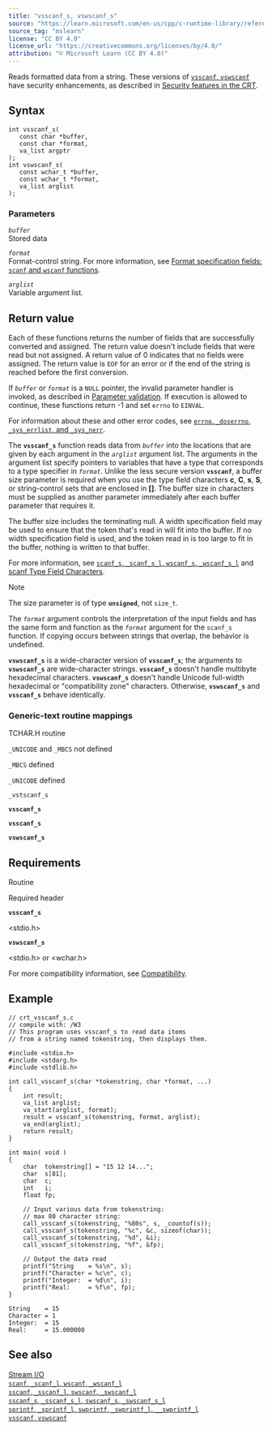 ```yaml
---
title: "vsscanf_s, vswscanf_s"
source: "https://learn.microsoft.com/en-us/cpp/c-runtime-library/reference/vsscanf-s-vswscanf-s?view=msvc-170"
source_tag: "mslearn"
license: "CC BY 4.0"
license_url: "https://creativecommons.org/licenses/by/4.0/"
attribution: "© Microsoft Learn (CC BY 4.0)"
---
```

Reads formatted data from a string. These versions of [`vsscanf`, `vswscanf`](https://learn.microsoft.com/en-us/cpp/c-runtime-library/reference/vsscanf-vswscanf?view=msvc-170) have security enhancements, as described in [Security features in the CRT](https://learn.microsoft.com/en-us/cpp/c-runtime-library/security-features-in-the-crt?view=msvc-170).

## Syntax

```
int vsscanf_s(
   const char *buffer,
   const char *format,
   va_list argptr
);
int vswscanf_s(
   const wchar_t *buffer,
   const wchar_t *format,
   va_list arglist
);
```

### Parameters

_`buffer`_  
Stored data

_`format`_  
Format-control string. For more information, see [Format specification fields: `scanf` and `wscanf` functions](https://learn.microsoft.com/en-us/cpp/c-runtime-library/format-specification-fields-scanf-and-wscanf-functions?view=msvc-170).

_`arglist`_  
Variable argument list.

## Return value

Each of these functions returns the number of fields that are successfully converted and assigned. The return value doesn't include fields that were read but not assigned. A return value of 0 indicates that no fields were assigned. The return value is `EOF` for an error or if the end of the string is reached before the first conversion.

If _`buffer`_ or _`format`_ is a `NULL` pointer, the invalid parameter handler is invoked, as described in [Parameter validation](https://learn.microsoft.com/en-us/cpp/c-runtime-library/parameter-validation?view=msvc-170). If execution is allowed to continue, these functions return -1 and set `errno` to `EINVAL`.

For information about these and other error codes, see [`errno`, `_doserrno`, `_sys_errlist`, and `_sys_nerr`](https://learn.microsoft.com/en-us/cpp/c-runtime-library/errno-doserrno-sys-errlist-and-sys-nerr?view=msvc-170).

The **`vsscanf_s`** function reads data from _`buffer`_ into the locations that are given by each argument in the _`arglist`_ argument list. The arguments in the argument list specify pointers to variables that have a type that corresponds to a type specifier in _`format`_. Unlike the less secure version **`vsscanf`**, a buffer size parameter is required when you use the type field characters **c**, **C**, **s**, **S**, or string-control sets that are enclosed in **\[\]**. The buffer size in characters must be supplied as another parameter immediately after each buffer parameter that requires it.

The buffer size includes the terminating null. A width specification field may be used to ensure that the token that's read in will fit into the buffer. If no width specification field is used, and the token read in is too large to fit in the buffer, nothing is written to that buffer.

For more information, see [`scanf_s`, `_scanf_s_l`, `wscanf_s`, `_wscanf_s_l`](https://learn.microsoft.com/en-us/cpp/c-runtime-library/reference/scanf-s-scanf-s-l-wscanf-s-wscanf-s-l?view=msvc-170) and [scanf Type Field Characters](https://learn.microsoft.com/en-us/cpp/c-runtime-library/scanf-type-field-characters?view=msvc-170).

Note

The size parameter is of type **`unsigned`**, not `size_t`.

The _`format`_ argument controls the interpretation of the input fields and has the same form and function as the _`format`_ argument for the `scanf_s` function. If copying occurs between strings that overlap, the behavior is undefined.

**`vswscanf_s`** is a wide-character version of **`vsscanf_s`**; the arguments to **`vswscanf_s`** are wide-character strings. **`vsscanf_s`** doesn't handle multibyte hexadecimal characters. **`vswscanf_s`** doesn't handle Unicode full-width hexadecimal or "compatibility zone" characters. Otherwise, **`vswscanf_s`** and **`vsscanf_s`** behave identically.

### Generic-text routine mappings

TCHAR.H routine

`_UNICODE` and `_MBCS` not defined

`_MBCS` defined

`_UNICODE` defined

`_vstscanf_s`

**`vsscanf_s`**

**`vsscanf_s`**

**`vswscanf_s`**

## Requirements

Routine

Required header

**`vsscanf_s`**

<stdio.h>

**`vswscanf_s`**

<stdio.h> or <wchar.h>

For more compatibility information, see [Compatibility](https://learn.microsoft.com/en-us/cpp/c-runtime-library/compatibility?view=msvc-170).

## Example

```
// crt_vsscanf_s.c
// compile with: /W3
// This program uses vsscanf_s to read data items
// from a string named tokenstring, then displays them.

#include <stdio.h>
#include <stdarg.h>
#include <stdlib.h>

int call_vsscanf_s(char *tokenstring, char *format, ...)
{
    int result;
    va_list arglist;
    va_start(arglist, format);
    result = vsscanf_s(tokenstring, format, arglist);
    va_end(arglist);
    return result;
}

int main( void )
{
    char  tokenstring[] = "15 12 14...";
    char  s[81];
    char  c;
    int   i;
    float fp;

    // Input various data from tokenstring:
    // max 80 character string:
    call_vsscanf_s(tokenstring, "%80s", s, _countof(s));
    call_vsscanf_s(tokenstring, "%c", &c, sizeof(char));
    call_vsscanf_s(tokenstring, "%d", &i);
    call_vsscanf_s(tokenstring, "%f", &fp);

    // Output the data read
    printf("String    = %s\n", s);
    printf("Character = %c\n", c);
    printf("Integer:  = %d\n", i);
    printf("Real:     = %f\n", fp);
}
```

```
String    = 15
Character = 1
Integer:  = 15
Real:     = 15.000000
```

## See also

[Stream I/O](https://learn.microsoft.com/en-us/cpp/c-runtime-library/stream-i-o?view=msvc-170)  
[`scanf`, `_scanf_l`, `wscanf`, `_wscanf_l`](https://learn.microsoft.com/en-us/cpp/c-runtime-library/reference/scanf-scanf-l-wscanf-wscanf-l?view=msvc-170)  
[`sscanf`, `_sscanf_l`, `swscanf`, `_swscanf_l`](https://learn.microsoft.com/en-us/cpp/c-runtime-library/reference/sscanf-sscanf-l-swscanf-swscanf-l?view=msvc-170)  
[`sscanf_s`, `_sscanf_s_l`, `swscanf_s`, `_swscanf_s_l`](https://learn.microsoft.com/en-us/cpp/c-runtime-library/reference/sscanf-s-sscanf-s-l-swscanf-s-swscanf-s-l?view=msvc-170)  
[`sprintf`, `_sprintf_l`, `swprintf`, `_swprintf_l`, `__swprintf_l`](https://learn.microsoft.com/en-us/cpp/c-runtime-library/reference/sprintf-sprintf-l-swprintf-swprintf-l-swprintf-l?view=msvc-170)  
[`vsscanf`, `vswscanf`](https://learn.microsoft.com/en-us/cpp/c-runtime-library/reference/vsscanf-vswscanf?view=msvc-170)